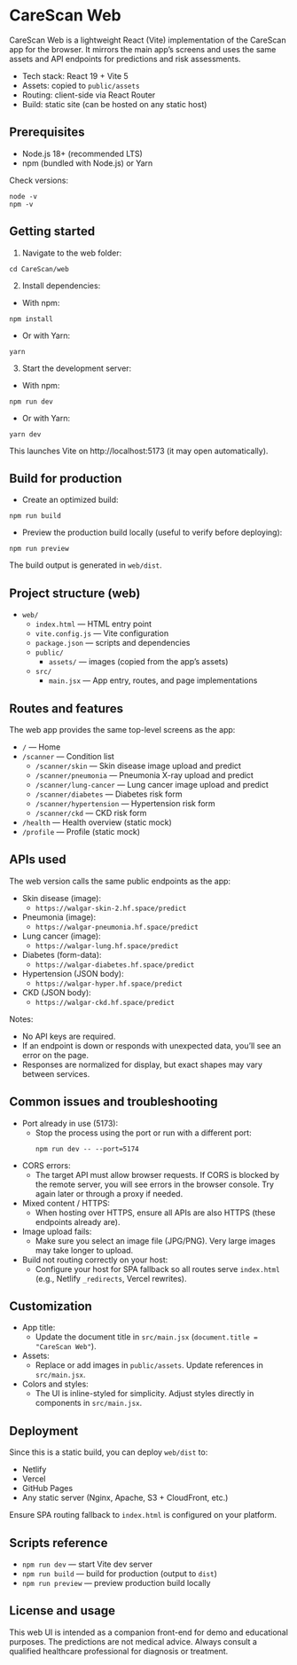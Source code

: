 # CareScan Web

CareScan Web is a lightweight React (Vite) implementation of the CareScan app for the browser. It mirrors the main app’s screens and uses the same assets and API endpoints for predictions and risk assessments.

- Tech stack: React 19 + Vite 5
- Assets: copied to `public/assets`
- Routing: client-side via React Router
- Build: static site (can be hosted on any static host)

## Prerequisites

- Node.js 18+ (recommended LTS)
- npm (bundled with Node.js) or Yarn

Check versions:
~~~
node -v
npm -v
~~~

## Getting started

1) Navigate to the web folder:
~~~
cd CareScan/web
~~~

2) Install dependencies:
- With npm:
~~~
npm install
~~~
- Or with Yarn:
~~~
yarn
~~~

3) Start the development server:
- With npm:
~~~
npm run dev
~~~
- Or with Yarn:
~~~
yarn dev
~~~

This launches Vite on http://localhost:5173 (it may open automatically).

## Build for production

- Create an optimized build:
~~~
npm run build
~~~

- Preview the production build locally (useful to verify before deploying):
~~~
npm run preview
~~~

The build output is generated in `web/dist`.

## Project structure (web)

- `web/`
  - `index.html` — HTML entry point
  - `vite.config.js` — Vite configuration
  - `package.json` — scripts and dependencies
  - `public/`
    - `assets/` — images (copied from the app’s assets)
  - `src/`
    - `main.jsx` — App entry, routes, and page implementations

## Routes and features

The web app provides the same top-level screens as the app:

- `/` — Home
- `/scanner` — Condition list
  - `/scanner/skin` — Skin disease image upload and predict
  - `/scanner/pneumonia` — Pneumonia X-ray upload and predict
  - `/scanner/lung-cancer` — Lung cancer image upload and predict
  - `/scanner/diabetes` — Diabetes risk form
  - `/scanner/hypertension` — Hypertension risk form
  - `/scanner/ckd` — CKD risk form
- `/health` — Health overview (static mock)
- `/profile` — Profile (static mock)

## APIs used

The web version calls the same public endpoints as the app:

- Skin disease (image):
  - `https://walgar-skin-2.hf.space/predict`
- Pneumonia (image):
  - `https://walgar-pneumonia.hf.space/predict`
- Lung cancer (image):
  - `https://walgar-lung.hf.space/predict`
- Diabetes (form-data):
  - `https://walgar-diabetes.hf.space/predict`
- Hypertension (JSON body):
  - `https://walgar-hyper.hf.space/predict`
- CKD (JSON body):
  - `https://walgar-ckd.hf.space/predict`

Notes:
- No API keys are required.
- If an endpoint is down or responds with unexpected data, you’ll see an error on the page.
- Responses are normalized for display, but exact shapes may vary between services.

## Common issues and troubleshooting

- Port already in use (5173):
  - Stop the process using the port or run with a different port:
    ~~~
    npm run dev -- --port=5174
    ~~~
- CORS errors:
  - The target API must allow browser requests. If CORS is blocked by the remote server, you will see errors in the browser console. Try again later or through a proxy if needed.
- Mixed content / HTTPS:
  - When hosting over HTTPS, ensure all APIs are also HTTPS (these endpoints already are).
- Image upload fails:
  - Make sure you select an image file (JPG/PNG). Very large images may take longer to upload.
- Build not routing correctly on your host:
  - Configure your host for SPA fallback so all routes serve `index.html` (e.g., Netlify `_redirects`, Vercel rewrites).

## Customization

- App title:
  - Update the document title in `src/main.jsx` (`document.title = "CareScan Web"`).
- Assets:
  - Replace or add images in `public/assets`. Update references in `src/main.jsx`.
- Colors and styles:
  - The UI is inline-styled for simplicity. Adjust styles directly in components in `src/main.jsx`.

## Deployment

Since this is a static build, you can deploy `web/dist` to:
- Netlify
- Vercel
- GitHub Pages
- Any static server (Nginx, Apache, S3 + CloudFront, etc.)

Ensure SPA routing fallback to `index.html` is configured on your platform.

## Scripts reference

- `npm run dev` — start Vite dev server
- `npm run build` — build for production (output to `dist`)
- `npm run preview` — preview production build locally

## License and usage

This web UI is intended as a companion front-end for demo and educational purposes. The predictions are not medical advice. Always consult a qualified healthcare professional for diagnosis or treatment.